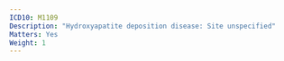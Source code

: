 ```yaml
---
ICD10: M1109
Description: "Hydroxyapatite deposition disease: Site unspecified"
Matters: Yes
Weight: 1
---
```

